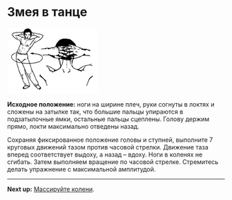 # Змея в танце

![](./img/snake-dance.png)

**Исходное положение:** ноги на ширине плеч, руки согнуты в локтях и сложены на
затылке так, что большие пальцы упираются в подзатылочные ямки, остальные пальцы
сцеплены. Голову держим прямо, локти максимально отведены назад.

Сохраняя фиксированное положение головы и ступней, выполните 7 круговых движений
тазом против часовой стрелки. Движение таза вперед соответствует выдоху, а назад
– вдоху. Ноги в коленях не сгибать. Затем выполняем вращение по часовой стрелке.
Стремитесь делать упражнение с максимальной амплитудой.

***

**Next up:** [Массируйте колени](../05-knee-massage).
